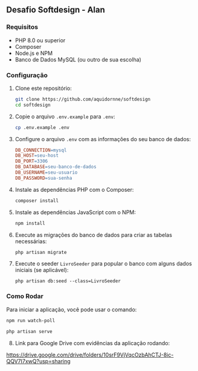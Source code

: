 ## Desafio Softdesign - Alan

### Requisitos

- PHP 8.0 ou superior
- Composer
- Node.js e NPM
- Banco de Dados MySQL (ou outro de sua escolha)

### Configuração

1. Clone este repositório:

    ```bash
    git clone https://github.com/aquidornne/softdesign
    cd softdesign
    ```

2. Copie o arquivo `.env.example` para `.env`:

    ```bash
    cp .env.example .env
    ```

3. Configure o arquivo `.env` com as informações do seu banco de dados:

    ```makefile
    DB_CONNECTION=mysql
    DB_HOST=seu-host
    DB_PORT=3306
    DB_DATABASE=seu-banco-de-dados
    DB_USERNAME=seu-usuario
    DB_PASSWORD=sua-senha
    ```

4. Instale as dependências PHP com o Composer:

    ```bash
    composer install
    ```

5. Instale as dependências JavaScript com o NPM:

    ```bash
    npm install
    ```

6. Execute as migrações do banco de dados para criar as tabelas necessárias:

    ```bash
    php artisan migrate
    ```

7. Execute o seeder `LivroSeeder` para popular o banco com alguns dados iniciais (se aplicável):

    ```arduino
    php artisan db:seed --class=LivroSeeder
    ```

### Como Rodar

Para iniciar a aplicação, você pode usar o comando:

```bash
npm run watch-poll
```

```bash
php artisan serve
```

8. Link para Google Drive com evidências da aplicação rodando:

https://drive.google.com/drive/folders/10srF9VjVqcOzbAhCTJ-8ic-QQV7I7xwQ?usp=sharing
